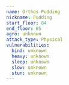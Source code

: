 ```yaml
---
name: Orthos Pudding
nickname: Pudding
start_floor: 84
end_floor: 85
agro: unknown
attack_type: Physical
vulnerabilities:
  bind: unknown
  heavy: unknown
  sleep: unknown
  slow: unknown
  stun: unknown
---
```

